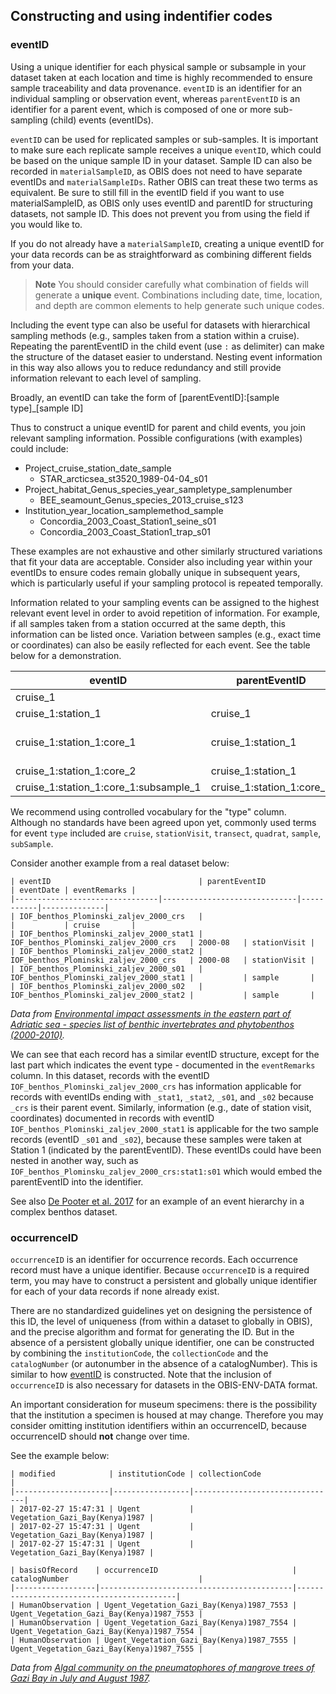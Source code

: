 ## Constructing and using indentifier codes

### eventID

Using a unique identifier for each physical sample or subsample in your dataset taken at each location and time is highly recommended to ensure sample traceability and data provenance.  `eventID` is an identifier for an individual sampling or observation event, whereas `parentEventID` is an identifier for a parent event, which is composed of one or more sub-sampling (child) events (eventIDs). 

`eventID` can be used for replicated samples or sub-samples. It is important to make sure each replicate sample receives a unique `eventID`, which could be based on the unique sample ID in your dataset. Sample ID can also be recorded in `materialSampleID`, as OBIS does not need to have separate eventIDs and `materialSampleIDs`. Rather OBIS can treat these two terms as equivalent. Be sure to still fill in the eventID field if you want to use materialSampleID, as OBIS only uses eventID and parentID for structuring datasets, not sample ID. This does not prevent you from using the field if you would like to.

If you do not already have a `materialSampleID`, creating a unique eventID for your data records can be as straightforward as combining different fields from your data. 

> **Note** 
> You should consider carefully what combination of fields will generate a **unique** event. Combinations including date, time, location, and depth are common elements to help generate such unique codes.

Including the event type can also be useful for datasets with hierarchical sampling methods (e.g., samples taken from a station within a cruise). Repeating the parentEventID in the child event (use `:` as delimiter) can make the structure of the dataset easier to understand. Nesting event information in this way also allows you to reduce redundancy and still provide information relevant to each level of sampling. 

Broadly, an eventID can take the form of [parentEventID]:[sample type]_[sample ID]

Thus to construct a unique eventID for parent and child events, you join relevant sampling information. Possible configurations (with examples) could include:

* Project_cruise_station_date_sample
    * STAR_arcticsea_st3520_1989-04-04_s01
* Project_habitat_Genus_species_year_sampletype_samplenumber
    * BEE_seamount_Genus_species_2013_cruise_s123
* Institution_year_location_samplemethod_sample
    * Concordia_2003_Coast_Station1_seine_s01
    * Concordia_2003_Coast_Station1_trap_s01

These examples are not exhaustive and other similarly structured variations that fit your data are acceptable. Consider also including year within your eventIDs to ensure codes remain globally unique in subsequent years, which is particularly useful if your sampling protocol is repeated temporally. 

Information related to your sampling events can be assigned to the highest relevant event level in order to avoid repetition of information. For example, if all samples taken from a station occurred at the same depth, this information can be listed once. Variation between samples (e.g., exact time or coordinates) can also be easily reflected for each event. See the table below for a demonstration.


| eventID | parentEventID | type | eventDate | maximumDepthInMeters |
|-----------------|--------------|---------|-----------|----------|
|cruise_1 |  | cruise |  |  |
|cruise_1:station_1 | cruise_1 | station |  | 15 |
|cruise_1:station_1:core_1 | cruise_1:station_1 | sample | 2011-03-06T08:35 | |
|cruise_1:station_1:core_2 | cruise_1:station_1 | cruise_1:station_1 | sample | 2011-03-06T08:52 | |
|cruise_1:station_1:core_1:subsample_1 | cruise_1:station_1:core_1 | subsample |  |  |

We recommend using controlled vocabulary for the "type" column. Although no standards have been agreed upon yet, commonly used terms for event `type` included are `cruise`, `stationVisit`, `transect`, `quadrat`, `sample`, `subSample`. 

Consider another example from a real dataset below:

```
| eventID                                 | parentEventID                           | eventDate | eventRemarks |
|--------------------------------|------------------------------|-----------|--------------|
| IOF_benthos_Plominski_zaljev_2000_crs   |                                         |           | cruise       |
| IOF_benthos_Plominski_zaljev_2000_stat1 | IOF_benthos_Plominski_zaljev_2000_crs   | 2000-08   | stationVisit |
| IOF_benthos_Plominski_zaljev_2000_stat2 | IOF_benthos_Plominski_zaljev_2000_crs   | 2000-08   | stationVisit |
| IOF_benthos_Plominski_zaljev_2000_s01   | IOF_benthos_Plominski_zaljev_2000_stat1 |           | sample       |
| IOF_benthos_Plominski_zaljev_2000_s02   | IOF_benthos_Plominski_zaljev_2000_stat2 |           | sample       |
```
_Data from [Environmental impact assessments in the eastern part of Adriatic sea - species list of benthic invertebrates and phytobenthos (2000-2010)](http://ipt.vliz.be/eurobis/resource?r=iof_bent_eia_2000_10)._

We can see that each record has a similar eventID structure, except for the last part which indicates the event type - documented in the `eventRemarks` column. In this dataset, records with the eventID `IOF_benthos_Plominski_zaljev_2000_crs` has information applicable for records with eventIDs ending with `_stat1`, `_stat2`, `_s01`, and `_s02` because `_crs` is their parent event. Similarly, information (e.g., date of station visit, coordinates) documented in records with eventID `IOF_benthos_Plominski_zaljev_2000_stat1` is applicable for the two sample records (eventID `_s01` and `_s02`), because these samples were taken at Station 1 (indicated by the parentEventID). These eventIDs could have been nested in another way, such as `IOF_benthos_Plominsku_zaljev_2000_crs:stat1:s01` which would embed the parentEventID into the identifier.

 See also [De Pooter et al. 2017](https://bdj.pensoft.net/articles.php?id=10989&instance_id=3385375) for an example of an event hierarchy in a complex benthos dataset. 

### occurrenceID

`occurrenceID` is an identifier for occurrence records. Each occurrence record must have a unique identifier. Because `occurrenceID` is a required term, you may have to construct a persistent and globally unique identifier for each of your data records if none already exist. 

There are no standardized guidelines yet on designing the persistence of this ID, the level of uniqueness (from within a dataset to globally in OBIS), and the precise algorithm and format for generating the ID. But in the absence of a persistent globally unique identifier, one can be constructed by combining the `institutionCode`, the `collectionCode` and the `catalogNumber` (or autonumber in the absence of a catalogNumber).  This is similar to how [eventID](identifiers#eventid.html) is constructed. Note that the inclusion of `occurrenceID` is also necessary for datasets in the OBIS-ENV-DATA format.

An important consideration for museum specimens: there is the possibility that the institution a specimen is housed at may change. Therefore you may consider omitting institution identifiers within an occurrenceID, because occurrenceID should **not** change over time. 

See the example below:

```
| modified            | institutionCode | collectionCode                 |
|---------------------|-----------------|--------------------------------|
| 2017-02-27 15:47:31 | Ugent           | Vegetation_Gazi_Bay(Kenya)1987 |
| 2017-02-27 15:47:31 | Ugent           | Vegetation_Gazi_Bay(Kenya)1987 |
| 2017-02-27 15:47:31 | Ugent           | Vegetation_Gazi_Bay(Kenya)1987 |
```
```
| basisOfRecord    | occurrenceID                              | catalogNumber                             |
|------------------|-------------------------------------------|-------------------------------------------|
| HumanObservation | Ugent_Vegetation_Gazi_Bay(Kenya)1987_7553 | Ugent_Vegetation_Gazi_Bay(Kenya)1987_7553 |
| HumanObservation | Ugent_Vegetation_Gazi_Bay(Kenya)1987_7554 | Ugent_Vegetation_Gazi_Bay(Kenya)1987_7554 |
| HumanObservation | Ugent_Vegetation_Gazi_Bay(Kenya)1987_7555 | Ugent_Vegetation_Gazi_Bay(Kenya)1987_7555 |
```
_Data from [Algal community on the pneumatophores of mangrove trees of Gazi Bay in July and August 1987](http://ipt.vliz.be/eurobis/resource?r=vegetation_gazi_bay_kenya_1987)._